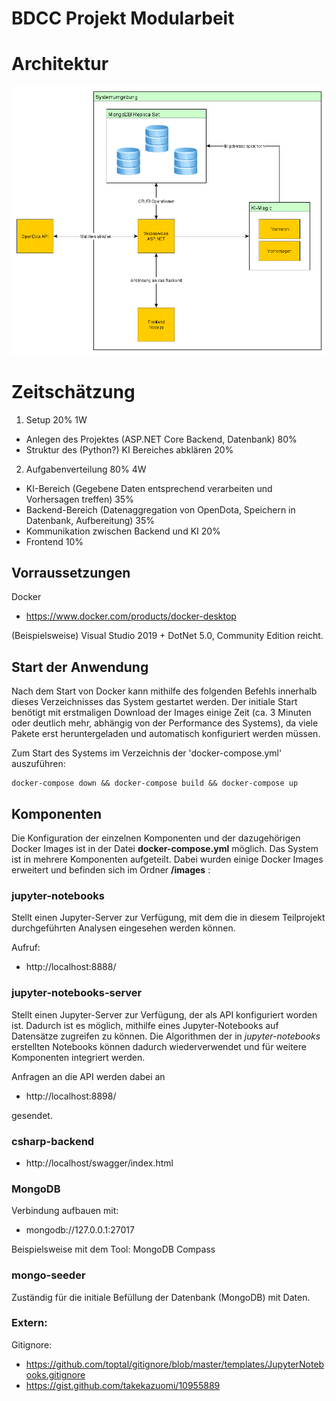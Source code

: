 # BDCC Projekt Modularbeit

# Architektur
![alt Architektur](res/images/architecture.png)

# Zeitschätzung
1. Setup 20% 1W
- Anlegen des Projektes (ASP.NET Core Backend, Datenbank) 80%
- Struktur des (Python?) KI Bereiches abklären 20%

2. Aufgabenverteilung 80% 4W
- KI-Bereich (Gegebene Daten entsprechend verarbeiten und Vorhersagen treffen) 35%
- Backend-Bereich (Datenaggregation von OpenDota, Speichern in Datenbank, Aufbereitung) 35%
- Kommunikation zwischen Backend und KI 20%
- Frontend 10%

## Vorraussetzungen

Docker

- https://www.docker.com/products/docker-desktop

(Beispielsweise) Visual Studio 2019 + DotNet 5.0, Community Edition reicht.

## Start der Anwendung

Nach dem Start von Docker kann mithilfe des folgenden Befehls innerhalb dieses Verzeichnisses das System gestartet werden. Der initiale Start benötigt mit erstmaligen Download der Images einige Zeit (ca. 3 Minuten oder deutlich mehr, abhängig von der Performance des Systems), da viele Pakete erst heruntergeladen und automatisch konfiguriert werden müssen.

Zum Start des Systems im Verzeichnis der 'docker-compose.yml' auszuführen:

```
docker-compose down && docker-compose build && docker-compose up
```

## Komponenten

Die Konfiguration der einzelnen Komponenten und der dazugehörigen Docker Images ist in der Datei **docker-compose.yml** möglich.
Das System ist in mehrere Komponenten aufgeteilt. Dabei wurden einige Docker Images erweitert und befinden sich im Ordner **/images** :

### jupyter-notebooks
Stellt einen Jupyter-Server zur Verfügung, mit dem die in diesem Teilprojekt durchgeführten Analysen eingesehen werden können.

Aufruf:
- http://localhost:8888/

### jupyter-notebooks-server
Stellt einen Jupyter-Server zur Verfügung, der als API konfiguriert worden ist. Dadurch ist es möglich, mithilfe eines Jupyter-Notebooks auf Datensätze zugreifen zu können. Die Algorithmen der in *jupyter-notebooks* erstellten Notebooks können dadurch wiederverwendet und für weitere Komponenten integriert werden.

Anfragen an die API werden dabei an

- http://localhost:8898/

gesendet.

### csharp-backend

- http://localhost/swagger/index.html

### MongoDB

Verbindung aufbauen mit:

- mongodb://127.0.0.1:27017

Beispielsweise mit dem Tool: MongoDB Compass

### mongo-seeder
Zuständig für die initiale Befüllung der Datenbank (MongoDB) mit Daten.

### Extern:

Gitignore:

- https://github.com/toptal/gitignore/blob/master/templates/JupyterNotebooks.gitignore
- https://gist.github.com/takekazuomi/10955889